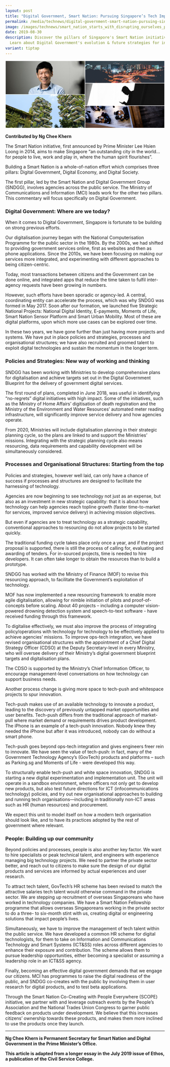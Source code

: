 ```yaml
---
layout: post
title: "Digital Government, Smart Nation: Pursuing Singapore’s Tech Imperative"
permalink: /media/technews/digital-government-smart-nation-pursuing-singapore-tech-imperative/
image: /images/technews/smart_nation_starts_with_disrupting_ourselves_part_1.jpg
date: 2019-08-30
description: Discover the pillars of Singapore's Smart Nation initiative 🌐.
  Learn about Digital Government's evolution & future strategies for innovation.
variant: tiptap
---
```

![smart nation starts With disrupting ourselves](/images/technews/smart-nation-starts-with-disrupting-ourselves-part-1.png)

**Contributed by Ng Chee Khern**

The Smart Nation initiative, first announced by Prime Minister Lee Hsien Loong in 2014, aims to make Singapore “an outstanding city in the world… for people to live, work and play in, where the human spirit flourishes”. 

Building a Smart Nation is a whole-of-nation effort which comprises three pillars: Digital Government, Digital Economy, and Digital Society. 

The first pillar, led by the Smart Nation and Digital Government Group (SNDGG), involves agencies across the public service. The Ministry of Communications and Information (MCI) leads work for the other two pillars. This commentary will focus specifically on Digital Government. 

### **Digital Government: Where are we today?**

When it comes to Digital Government, Singapore is fortunate to be building on strong previous efforts. 

Our digitalisation journey began with the National Computerisation Programme for the public sector in the 1980s. By the 2000s, we had shifted to providing government services online, first as websites and then as phone applications. Since the 2010s, we have been focusing on making our services more integrated, and experimenting with different approaches to being citizen-centric.

Today, most transactions between citizens and the Government can be done online, and integrated apps that reduce the time taken to fulfil inter-agency requests have been growing in numbers.

However, such efforts have been sporadic or agency-led. A central, coordinating entity can accelerate the process, which was why SNDGG was formed in May 2017. Soon after our formation, we launched five Strategic National Projects: National Digital Identity, E-payments, Moments of Life, Smart Nation Sensor Platform and Smart Urban Mobility. Most of these are digital platforms, upon which more use cases can be explored over time. 

In these two years, we have gone further than just having more projects and systems. We have put in place policies and strategies, processes and organisational structures; we have also recruited and groomed talent to exploit digital technologies and sustain the momentum in the longer term. 

### **Policies and Strategies: New way of working and thinking**

SNDGG has been working with Ministries to develop comprehensive plans for digitalisation and achieve targets set out in the Digital Government Blueprint for the delivery of government digital services. 

The first round of plans, completed in June 2018, was useful in identifying “no-regrets” digital initiatives with high impact. Some of the initiatives, such as the Ministry of Home Affairs’ digitisation of death registration and the Ministry of the Environment and Water Resources’ automated meter reading infrastructure, will significantly improve service delivery and how agencies operate.

From 2020, Ministries will include digitalisation planning in their strategic planning cycle, so the plans are linked to and support the Ministries’ missions. Integrating with the strategic planning cycle also means resourcing, data requirements and capability development will be simultaneously considered.

### **Processes and Organisational Structures: Starting from the top**

Policies and strategies, however well laid, can only have a chance of success if processes and structures are designed to facilitate the harnessing of technology. 

Agencies are now beginning to see technology not just as an expense, but also as an investment in new strategic capability: that it is about how technology can help agencies reach topline growth (faster time-to-market for services, improved service delivery) in achieving mission objectives. 

But even if agencies are to treat technology as a strategic capability, conventional approaches to resourcing do not allow projects to be started quickly.

The traditional funding cycle takes place only once a year, and if the project proposal is supported, there is still the process of calling for, evaluating and awarding of tenders. For in-sourced projects, time is needed to hire developers. It can often take longer to obtain the resources than to build a prototype. 

SNDGG has worked with the Ministry of Finance (MOF) to revise this resourcing approach, to facilitate the Government’s exploitation of technology. 

MOF has now implemented a new resourcing framework to enable more agile digitalisation, allowing for nimble initiation of pilots and proof-of-concepts before scaling. About 40 projects – including a computer vision-powered drowning detection system and speech-to-text software - have received funding through this framework. 

To digitalise effectively, we must also improve the process of integrating policy/operations with technology for technology to be effectively applied to achieve agencies’ missions. To improve ops-tech integration, we have revised organisational structures with the appointment of a Chief Digital Strategy Officer (CDSO) at the Deputy Secretary-level in every Ministry, who will oversee delivery of their Ministry’s digital government blueprint targets and digitalisation plans. 

The CDSO is supported by the Ministry’s Chief Information Officer, to encourage management-level conversations on how technology can support business needs. 

Another process change is giving more space to tech-push and whitespace projects to spur innovation. 

Tech-push makes use of an available technology to innovate a product, leading to the discovery of previously untapped market opportunities and user benefits. Tech-push differs from the traditional approach of market-pull where market demand or requirements drives product development. The iPhone is an example of a tech-push innovation. Nobody knew they needed the iPhone but after it was introduced, nobody can do without a smart phone. 

Tech-push goes beyond ops-tech integration and gives engineers freer rein to innovate. We have seen the value of tech-push: in fact, many of the Government Technology Agency’s (GovTech) products and platforms – such as Parking.sg and Moments of Life - were developed this way.

To structurally enable tech-push and white space innovation, SNDGG is starting a new digital experimentation and implementation unit. The unit will operate in a sandbox environment, where officers not only get to develop new products, but also test future directions for ICT (infocommunications technology) policies, and try out new organisational approaches to building and running tech organisations—including in traditionally non-ICT areas such as HR (human resources) and procurement.

We expect this unit to model itself on how a modern tech organisation should look like, and to have its practices adopted by the rest of government where relevant.

### **People: Building up our community**

Beyond policies and processes, people is also another key factor. We want to hire specialists or peak technical talent, and engineers with experience managing big technology projects. We need to partner the private sector better, and reach out to citizens to make sure the design of our digital products and services are informed by actual experiences and user research. 

To attract tech talent, GovTech’s HR scheme has been revised to match the attractive salaries tech talent would otherwise command in the private sector. We are stepping up recruitment of overseas Singaporeans who have worked in technology companies. We have a Smart Nation Fellowship programme that allows overseas Singaporeans working in the private sector to do a three- to six-month stint with us, creating digital or engineering solutions that impact people’s lives. 

Simultaneously, we have to improve the management of tech talent within the public service. We have developed a common HR scheme for digital technologists, for them to take on Information and Communications Technology and Smart Systems (ICT&SS) roles across different agencies to enhance their exposure and contribution. The scheme allows them to pursue leadership opportunities, either becoming a specialist or assuming a leadership role in an ICT&SS agency. 

Finally, becoming an effective digital government demands that we engage our citizens. MCI has programmes to raise the digital readiness of the public, and SNDGG co-creates with the public by involving them in user research for digital products, and to test beta applications. 

Through the Smart Nation Co-Creating with People Everywhere (SCOPE) initiative, we partner with and leverage outreach events by the People’s Association and the National Trades Union Congress to garner public feedback on products under development. We believe that this increases citizens’ ownership towards these products, and makes them more inclined to use the products once they launch.

---
**Ng Chee Khern is Permanent Secretary for Smart Nation and Digital Government in the Prime Minister’s Office.**

**This article is adapted from a longer essay in the July 2019 issue of Ethos, a publication of the Civil Service College.**